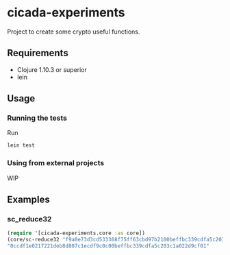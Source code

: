 # cicada-experiments

Project to create some crypto useful functions.

## Requirements

- Clojure 1.10.3 or superior
- lein

## Usage

### Running the tests

Run 
```sh 
lein test
```

### Using from external projects

WIP

## Examples

### sc_reduce32

```clojure
(require '[cicada-experiments.core :as core])
(core/sc-reduce32 "f9a0e73d3cd533368f75ff63cbd97b2100beffbc339cdfa5c203c1a022d9cf11")
"0ccdf1e0217221deb8d807c1ecdf9c0c00beffbc339cdfa5c203c1a022d9cf01"
```
